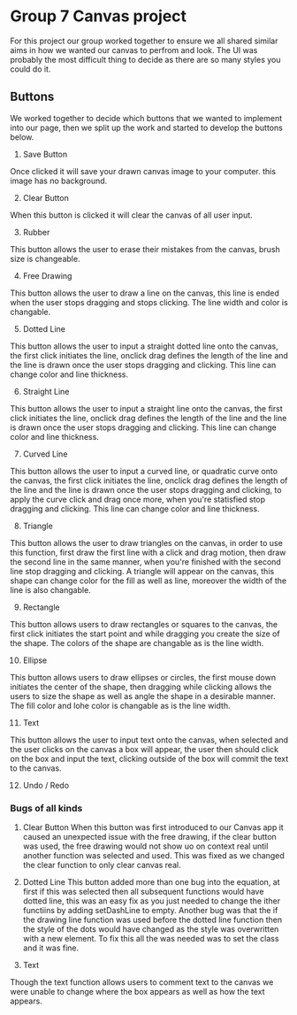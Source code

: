 # Group 7 Canvas project

For this project our group worked together to ensure we all shared similar aims in how we wanted our canvas to perfrom and look. The UI was probably the most difficult thing to decide as there are so many styles you could do it. 

## Buttons

We worked together to decide which buttons that we wanted to implement into our page, then we split up the work and started to develop the buttons below.

1. Save Button

Once clicked it will save your drawn canvas image to your computer. this image has no background.

2. Clear Button

When this button is clicked it will clear the canvas of all user input.

3. Rubber

This button allows the user to erase their mistakes from the canvas, brush size is changeable.

4. Free Drawing

This button allows the user to draw a line on the canvas, this line is ended when the user stops dragging and stops clicking. The line width and color is changable.

5. Dotted Line

This button allows the user to input a straight dotted line onto the canvas, the first click initiates the line, onclick drag defines the length of the line and the line is drawn once the user stops dragging and clicking. This line can change color and line thickness.

6. Straight Line

This button allows the user to input a straight  line onto the canvas, the first click initiates the line, onclick drag defines the length of the line and the line is drawn once the user stops dragging and clicking. This line can change color and line thickness.

7. Curved Line

This button allows the user to input a curved line, or quadratic curve onto the canvas, the first click initiates the line, onclick drag defines the length of the line and the line is drawn once the user stops dragging and clicking, to apply the curve click and drag once more, when you're statisfied stop dragging and clicking. This line can change color and line thickness.

8. Triangle

This button allows the user to draw triangles on the canvas, in order to use this function, first draw the first line with a click and drag motion, then draw the second line in the same manner, when you're finished with the second line stop dragging and clicking. A triangle will appear on the canvas, this shape can change color for the fill as well as line, moreover the width of the line is also changable.

9. Rectangle

This button allows users to draw rectangles or squares to the canvas, the first click initiates the start point and while dragging you create the size of the shape. The colors of the shape are changable as is the line width.

10. Ellipse

This button allows users to draw ellipses or circles, the first mouse down initiates the center of the shape, then dragging while clicking allows the users to size the shape as well as angle the shape in a desirable manner. The fill color and lohe color is changable as is the line width.

11. Text

This button allows the user to input text onto the canvas, when selected and the user clicks on the canvas a box will appear, the user then should click on the box and input the text, clicking outside of the box will commit the text to the canvas. 

12. Undo / Redo 

### Bugs of all kinds

1. Clear Button
When this button was first introduced to our Canvas app it caused an unexpected issue with the free drawing, if the clear button was used, the free drawing would not show uo on context real until another function was selected and used. This was fixed as we changed the clear function to only clear canvas real.

2. Dotted Line
This button added more than one bug into the equation, at first if this was selected then all subsequent functions would have dotted line, this was an easy fix as you just needed to change the ither functiins by adding setDashLine to empty. Another bug was that the if the drawing line function was used before the dotted line function then the style of the dots would have changed as the style was overwritten with a new element. To fix this all the was needed was to set the class and it was fine.

3. Text

Though the text function allows users to comment text to the canvas we were unable to change where the box appears as well as how the text appears.